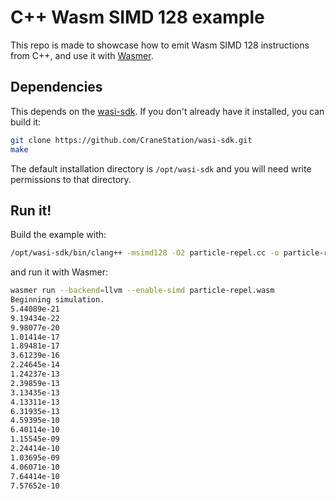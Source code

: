 # C++ Wasm SIMD 128 example

This repo is made to showcase how to emit Wasm SIMD 128 instructions from C++, and use it with [Wasmer](https://github.com/wasmerio/wasmer).

## Dependencies

This depends on the [wasi-sdk](https://github.com/CraneStation/wasi-sdk). If you don't already have it installed, you can build it:

```bash
git clone https://github.com/CraneStation/wasi-sdk.git
make
```

The default installation directory is `/opt/wasi-sdk` and you will need write permissions to that directory.

## Run it!

Build the example with:

```bash
/opt/wasi-sdk/bin/clang++ -msimd128 -O2 particle-repel.cc -o particle-repel.wasm -msimd128
```

and run it with Wasmer:

```bash
wasmer run --backend=llvm --enable-simd particle-repel.wasm
Beginning simulation.
5.44089e-21
9.19434e-22
9.98077e-20
1.01414e-17
1.89481e-17
3.61239e-16
2.24645e-14
1.24237e-13
2.39859e-13
3.13435e-13
4.13311e-13
6.31935e-13
4.59395e-10
6.40114e-10
1.15545e-09
2.24414e-10
1.03695e-09
4.06071e-10
7.64414e-10
7.57652e-10
```

